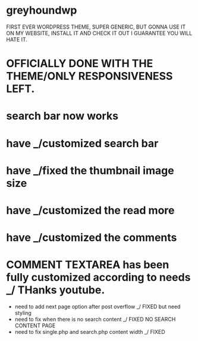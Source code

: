 # greyhoundwp


FIRST EVER WORDPRESS THEME, SUPER GENERIC, 
BUT GONNA USE IT ON MY WEBSITE, 
INSTALL IT AND CHECK IT OUT I GUARANTEE YOU WILL HATE IT.

# OFFICIALLY DONE WITH THE THEME/ONLY RESPONSIVENESS LEFT.

# search bar now works
# have _/customized search bar
# have _/fixed the thumbnail image size
# have _/customized the read more
# have _/customized the comments
# COMMENT TEXTAREA has been fully customized according to needs _/ THanks youtube.



- need to add next page option after post overflow _/ FIXED but need styling
- need to fix when there is no search content _/ FIXED NO SEARCH CONTENT PAGE
- need to fix single.php and search.php content width    _/ FIXED